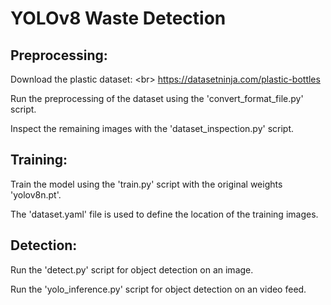 # YOLOv8 Waste Detection

## Preprocessing:
Download the plastic dataset: <br\> https://datasetninja.com/plastic-bottles

Run the preprocessing of the dataset using the 'convert_format_file.py' script.

Inspect the remaining images with the 'dataset_inspection.py' script.

## Training:

Train the model using the 'train.py' script with the original weights 'yolov8n.pt'.

The 'dataset.yaml' file is used to define the location of the training images.

## Detection:

Run the 'detect.py' script for object detection on an image.

Run the 'yolo_inference.py' script for object detection on an video feed.
